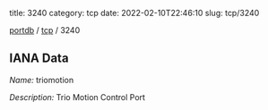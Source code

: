 title: 3240
category: tcp
date: 2022-02-10T22:46:10
slug: tcp/3240

[portdb](/) / [tcp](/category/tcp.html) / 3240


## IANA Data

_Name:_ triomotion

_Description:_ Trio Motion Control Port


